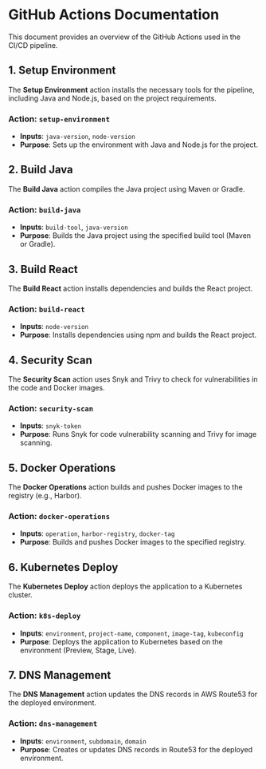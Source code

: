 # GitHub Actions Documentation

This document provides an overview of the GitHub Actions used in the CI/CD pipeline.

## 1. Setup Environment
The **Setup Environment** action installs the necessary tools for the pipeline, including Java and Node.js, based on the project requirements.

### Action: `setup-environment`
- **Inputs**: `java-version`, `node-version`
- **Purpose**: Sets up the environment with Java and Node.js for the project.

## 2. Build Java
The **Build Java** action compiles the Java project using Maven or Gradle.

### Action: `build-java`
- **Inputs**: `build-tool`, `java-version`
- **Purpose**: Builds the Java project using the specified build tool (Maven or Gradle).

## 3. Build React
The **Build React** action installs dependencies and builds the React project.

### Action: `build-react`
- **Inputs**: `node-version`
- **Purpose**: Installs dependencies using npm and builds the React project.

## 4. Security Scan
The **Security Scan** action uses Snyk and Trivy to check for vulnerabilities in the code and Docker images.

### Action: `security-scan`
- **Inputs**: `snyk-token`
- **Purpose**: Runs Snyk for code vulnerability scanning and Trivy for image scanning.

## 5. Docker Operations
The **Docker Operations** action builds and pushes Docker images to the registry (e.g., Harbor).

### Action: `docker-operations`
- **Inputs**: `operation`, `harbor-registry`, `docker-tag`
- **Purpose**: Builds and pushes Docker images to the specified registry.

## 6. Kubernetes Deploy
The **Kubernetes Deploy** action deploys the application to a Kubernetes cluster.

### Action: `k8s-deploy`
- **Inputs**: `environment`, `project-name`, `component`, `image-tag`, `kubeconfig`
- **Purpose**: Deploys the application to Kubernetes based on the environment (Preview, Stage, Live).

## 7. DNS Management
The **DNS Management** action updates the DNS records in AWS Route53 for the deployed environment.

### Action: `dns-management`
- **Inputs**: `environment`, `subdomain`, `domain`
- **Purpose**: Creates or updates DNS records in Route53 for the deployed environment.
